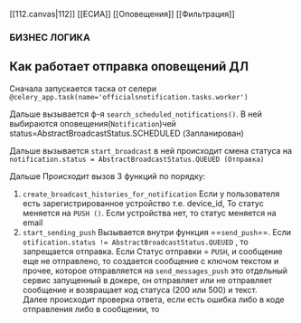 [[112.canvas|112]]
[[ЕСИА]]
[[Оповещения]]
[[Фильтрация]]

### БИЗНЕС ЛОГИКА

## Как работает отправка оповещений ДЛ
Сначала запускается таска от селери `@celery_app.task(name='officialsnotification.tasks.worker')`

Дальше вызывается ф-я `search_scheduled_notifications()`. В ней выбираются оповещения(`Notification`)чей 
status=AbstractBroadcastStatus.SCHEDULED (Запланирован)

Дальше вызывается `start_broadcast` в ней происходит смена статуса на 
`notification.status = AbstractBroadcastStatus.QUEUED (Отправка)`

Дальше Происходит вызов 3 функций по порядку:
1. `create_broadcast_histories_for_notification`  Если у пользователя есть зарегистрированное устройство т.е. device_id, То статус меняется на `PUSH ()`.          Если устройства нет, то статус меняется на email
2. `start_sending_push` Вызывается внутри функция ==`send_push`==.  Если `otification.status != AbstractBroadcastStatus.QUEUED` , то запрещается отправка. Если Статус отправки = `PUSH`, и сообщение еще не отправлено, то создается сообщение с ключом текстом и прочее, которое отправляется на `send_messages_push`  это отдельный сервис запущенный в докере, он отправляет или не отправляет сообщение и возвращает код статуса (200 или 500) и текст.          
	Далее происходит проверка ответа, если есть ошибка либо в коде отправления либо в сообщении, то